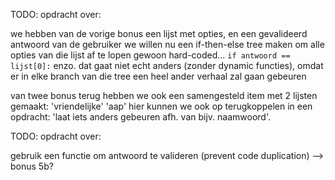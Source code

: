TODO: opdracht over:

we hebben van de vorige bonus een lijst met opties, en een gevalideerd antwoord van de gebruiker
we willen nu een if-then-else tree maken om alle opties van die lijst af te lopen
gewoon hard-coded... `if antwoord == lijst[0]:` enzo.
dat gaat niet echt anders (zonder dynamic functies),
omdat er in elke branch van die tree een heel ander verhaal zal gaan gebeuren

van twee bonus terug hebben we ook een samengesteld item met 2 lijsten gemaakt: 'vriendelijke' 'aap'
hier kunnen we ook op terugkoppelen in een opdracht: 'laat iets anders gebeuren afh. van bijv. naamwoord'.



TODO: opdracht over:

gebruik een functie om antwoord te valideren (prevent code duplication) --> bonus 5b?

